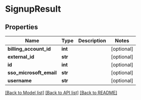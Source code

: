# SignupResult

## Properties
Name | Type | Description | Notes
------------ | ------------- | ------------- | -------------
**billing_account_id** | **int** |  | [optional] 
**external_id** | **str** |  | [optional] 
**id** | **int** |  | [optional] 
**sso_microsoft_email** | **str** |  | [optional] 
**username** | **str** |  | [optional] 

[[Back to Model list]](../README.md#documentation-for-models) [[Back to API list]](../README.md#documentation-for-api-endpoints) [[Back to README]](../README.md)


